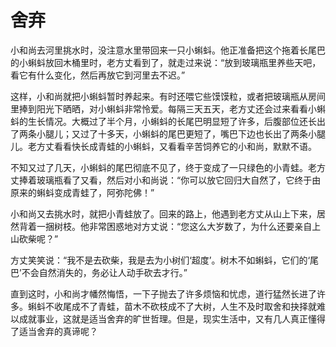 # 舍弃
小和尚去河里挑水时，没注意水里带回来一只小蝌蚪。他正准备把这个拖着长尾巴的小蝌蚪放回木桶里时，老方丈看到了，就走过来说：“放到玻璃瓶里养些天吧，看它有什么变化，然后再放它到河里去不迟。” 

 这样，小和尚就把小蝌蚪暂时养起来。有时还喂它些馍馍粒，或者把玻璃瓶从房间里捧到阳光下晒晒，对小蝌蚪非常怜爱。每隔三天五天，老方丈还会过来看看小蝌蚪的生长情况。大概过了半个月，小蝌蚪的长尾巴明显短了许多，后腹部位还长出了两条小腿儿；又过了十多天，小蝌蚪的尾巴更短了，嘴巴下边也长出了两条小腿儿。老方丈看看快长成青蛙的小蝌蚪，又看看辛苦饲养它的小和尚，默默不语。 

 不知又过了几天，小蝌蚪的尾巴彻底不见了，终于变成了一只绿色的小青蛙。老方丈捧着玻璃瓶看了又看，然后对小和尚说：“你可以放它回归大自然了，它终于由原来的蝌蚪变成青蛙了，阿弥陀佛！” 

 小和尚又去挑水时，就把小青蛙放了。回来的路上，他遇到老方丈从山上下来，居然背着一捆树枝。他非常困惑地对方丈说：“您这么大岁数了，为什么还要亲自上山砍柴呢？” 

 方丈笑笑说：“我不是去砍柴，我是去为小树们‘超度’。树木不如蝌蚪，它们的‘尾巴’不会自然消失的，务必让人动手砍去才行。” 

 直到这时，小和尚才幡然悔悟，一下子抛去了许多烦恼和忧虑，道行猛然长进了许多。蝌蚪不收尾成不了青蛙，苗木不砍枝成不了大树，人生不及时取舍和抉择就难以成就事业，这就是适当舍弃的旷世哲理。但是，现实生活中，又有几人真正懂得了适当舍弃的真谛呢？
  